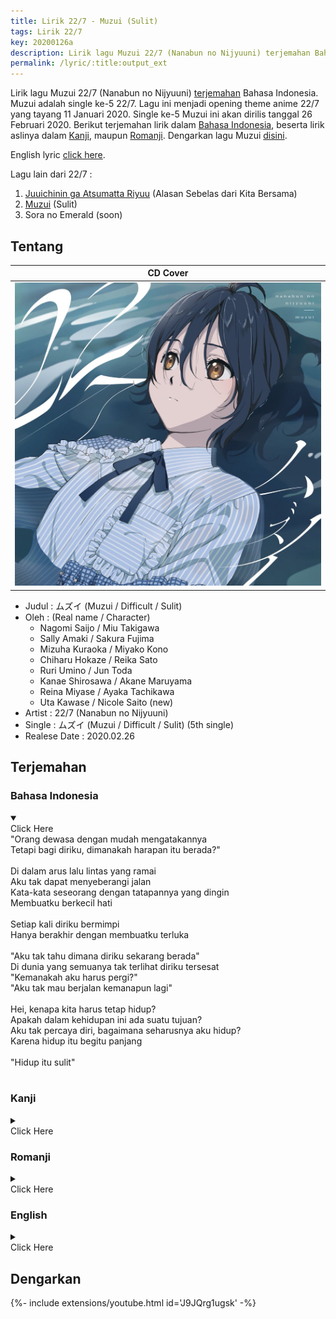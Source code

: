 ```yaml
---
title: Lirik 22/7 - Muzui (Sulit)
tags: Lirik 22/7
key: 20200126a
description: Lirik lagu Muzui 22/7 (Nanabun no Nijyuuni) terjemahan Bahasa Indonesia. Muzui adalah lagu utama single kelima 22/7.
permalink: /lyric/:title:output_ext
---
```


Lirik lagu Muzui 22/7 (Nanabun no Nijyuuni) [terjemahan](#terjemahan) Bahasa Indonesia. Muzui adalah single ke-5 22/7. Lagu ini menjadi opening theme anime 22/7 yang tayang 11 Januari 2020. Single ke-5 Muzui ini akan dirilis tanggal 26 Februari 2020.<!--more--> Berikut terjemahan lirik dalam [Bahasa Indonesia](#bahasa-indonesia), beserta lirik aslinya dalam [Kanji](#kanji), maupun [Romanji](#romanji). Dengarkan lagu Muzui [disini](#dengarkan).

English lyric [click here](#english).

Lagu lain dari 22/7 :
1. [Juuichinin ga Atsumatta Riyuu](https://hakam.my.id/lyric/lirik-22-7-juuichinin-ga-atsumatta-riyuu.html) (Alasan Sebelas dari Kita Bersama)
2. [Muzui](https://hakam.my.id//lyric/lirik-22-7-muzui.html) (Sulit)
3. Sora no Emerald (soon)

## Tentang

| CD Cover |
| -------- |
| ![22/7 5th Single Limited Edition Type A](/assets/images/22-7-5th-single-type-a.jpg "22/7 5th Single Limited Edition Type A") |

- Judul : ムズイ (Muzui / Difficult / Sulit)
- Oleh : (Real name / Character)
	- Nagomi Saijo / Miu Takigawa
	- Sally Amaki / Sakura Fujima
    - Mizuha Kuraoka / Miyako Kono
    - Chiharu Hokaze / Reika Sato
    - Ruri Umino / Jun Toda
    - Kanae Shirosawa / Akane Maruyama
    - Reina Miyase / Ayaka Tachikawa
    - Uta Kawase / Nicole Saito (new)
- Artist : 22/7 (Nanabun no Nijyuuni)
- Single : ムズイ (Muzui / Difficult / Sulit) (5th single)
- Realese Date : 2020.02.26

## Terjemahan

### Bahasa Indonesia
<details open><summary><div class="button button--outline-error button--rounded my-2"><i class="fas fa-chevron-circle-down"></i> Click Here</div></summary>
"Orang dewasa dengan mudah mengatakannya<br>
Tetapi bagi diriku, dimanakah harapan itu berada?"<br>
<br>
Di dalam arus lalu lintas yang ramai<br>
Aku tak dapat menyeberangi jalan<br>
Kata-kata seseorang dengan tatapannya yang dingin<br>
Membuatku berkecil hati<br>
<br>
Setiap kali diriku bermimpi<br>
Hanya berakhir dengan membuatku terluka<br>
<br>
"Aku tak tahu dimana diriku sekarang berada"<br>
Di dunia yang semuanya tak terlihat diriku tersesat<br>
"Kemanakah aku harus pergi?"<br>
"Aku tak mau berjalan kemanapun lagi"<br>
<br>
Hei, kenapa kita harus tetap hidup?<br>
Apakah dalam kehidupan ini ada suatu tujuan?<br>
Aku tak percaya diri, bagaimana seharusnya aku hidup?<br>
Karena hidup itu begitu panjang<br>
<br>
"Hidup itu sulit"<br>
<br>
</details>

### Kanji
<details><summary><div class="button button--outline-info button--rounded my-2"><i class="fas fa-chevron-circle-down"></i> Click Here</div></summary>
「大人たちは簡単に言うけど<br>
私にとっての希望ってどこにあるの？」<br>
<br>
途切れることのない　車の往来に<br>
国道渡れなかった<br>
誰かの言葉とか　冷たい眼差しに<br>
心が委縮する様に<br>
<br>
夢なんかを見ていたって<br>
傷付くだけだと身に染みた<br>
<br>
「自分がどこにいるのか分からない<br>
何も見えない世界で途方に暮れている」<br>
「どっちに向かって進めばいいの？」<br>
「もうどこへも歩きたくない」<br>
<br>
ねぇどうして　生きていかなきゃいけないの<br>
命って何のためにあるの？<br>
自信がない　これからどう生きればいい？<br>
だって人生が長すぎる<br>
<br>
「ムズイよ」<br>
<br>
</details>

### Romanji
<details><summary><div class="button button--outline-success button--rounded my-2"><i class="fas fa-chevron-circle-down"></i> Click Here</div></summary>
“otonatachi wa kantan ni iu kedo<br>
watashi ni totte no kibou tte doko ni aru no?”<br>
<br>
togireru koto no nai kuruma no oorai ni<br>
kokudou watarenakatta<br>
dareka no kotoba to ka tsumetai manazashi ni<br>
kokoro ga ishuku suru you ni<br>
<br>
yume nanka wo miteitatte<br>
kizutsuku dake da to mi ni shimita<br>
<br>
“jibun ga doko ni iru no ka wakaranai<br>
nanimo mienai sekai de tohou ni kureteiru”<br>
“docchi ni mukatte susumeba ii no?”<br>
“mou doko e mo arukitakunai”<br>
<br>
nee doushite ikite ikanakya ikenai no<br>
inochi tte nan no tame ni aru no?<br>
jishin ga nai kore kara dou ikireba ii?<br>
datte jinsei ga nagasugiru<br>
<br>
“muzui yo”<br>
<br>
</details>

### English
<details><summary><div class="button button--outline-warning button--rounded my-2"><i class="fas fa-chevron-circle-down"></i> Click Here</div></summary>
"Adults say so easily, but where's our hope?"<br>
<br>
I couldn't cross the road<br>
Where cars never stop coming<br>
Someone's words or mean looks<br>
I felt like my heart start to shrink<br>
<br>
I learned that dreaming is nothing but pain<br>
<br>
"I don't know where I am. I am so lost<br>
In the world I can't see anything"<br>
"Which way should I go?"<br>
"I don't want to walk anymore"<br>
<br>
Why do we need to keep living?<br>
What's this life for?<br>
I don't have any confidence, how should I live?<br>
The life is too long<br>
<br>
"It's too hard"<br>
<br>
</details>

## Dengarkan
<div>{%- include extensions/youtube.html id='J9JQrg1ugsk' -%}</div>
